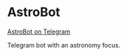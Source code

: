 # AstroBot

[AstroBot on Telegram](https://t.me/HAC_AstroBot)

Telegram bot with an astronomy focus.

